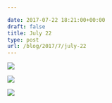 ```yaml
---

date: 2017-07-22 18:21:00+00:00
draft: false
title: July 22
type: post
url: /blog/2017/7/july-22
---
```




  
   ![](/images/2017-07-22-20177july-22/IMG_1921.jpg)

  

  
   ![](/images/2017-07-22-20177july-22/IMG_1922.jpg)

  

  
   ![](/images/2017-07-22-20177july-22/P7220009+2.jpg)

  


